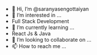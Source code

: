 - 👋 Hi, I’m @saranyasengottaiyan
- 👀 I’m interested in ...
- Full Stack Development
- 🌱 I’m currently learning ...
- React Js & Java
- 💞️ I’m looking to collaborate on ...
- 📫 How to reach me ...

<!---
saranyasengottaiyan/saranyasengottaiyan is a ✨ special ✨ repository because its `README.md` (this file) appears on your GitHub profile.
You can click the Preview link to take a look at your changes.
--->
